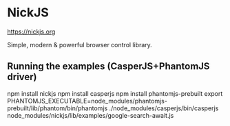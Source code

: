 NickJS
======

https://nickjs.org

Simple, modern & powerful browser control library.

Running the examples (CasperJS+PhantomJS driver)
------------------------------------------------

npm install nickjs
npm install casperjs
npm install phantomjs-prebuilt
export PHANTOMJS_EXECUTABLE=node_modules/phantomjs-prebuilt/lib/phantom/bin/phantomjs
./node_modules/casperjs/bin/casperjs node_modules/nickjs/lib/examples/google-search-await.js
